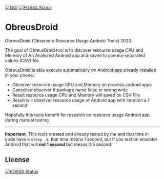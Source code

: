 [![DOI](https://zenodo.org/badge/DOI/10.5281/zenodo.7665495.svg)](https://doi.org/10.5281/zenodo.7665495)
[![FOSSA Status](https://app.fossa.com/api/projects/git%2Bgithub.com%2Ffajarmuhamad616%2FObreusDroid.svg?type=shield)](https://app.fossa.com/projects/git%2Bgithub.com%2Ffajarmuhamad616%2FObreusDroid?ref=badge_shield)

# ObreusDroid
ObreusDroid (Observers Resource Usage Android Tools) 2023

The goal of ObreusDroid tool is to discover resource usage CPU and Memory of An Analyzed Android app and saved to comma-separated values (CSV) file. 

ObreusDroid is able execute automatically on Android app already installed in your phone:
- Observer resource usage CPU and Memory on process android apps
- Cancelled observer if package name false or wrong write
- Result resource usage CPU and Memory will saved on CSV File
- Result will observer resource usage of Android app with iteration a 1 second

Hopefully this tools benefit for research on resource usage Android app during manual testing

- - - -
<b>Important</b>. This tools created and already tested by me and that time in code have a `sleep .5`, that time means 1 second, but if you test on emulator Android that will <b>not 1 second</b> but means 0.5 second.


## License
[![FOSSA Status](https://app.fossa.com/api/projects/git%2Bgithub.com%2Ffajarmuhamad616%2FObreusDroid.svg?type=large)](https://app.fossa.com/projects/git%2Bgithub.com%2Ffajarmuhamad616%2FObreusDroid?ref=badge_large)